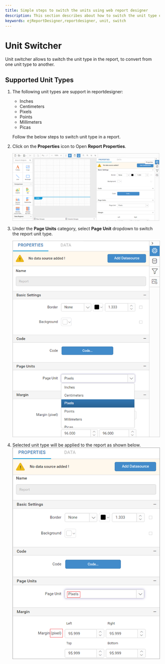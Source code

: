 ```yaml
---
title: Simple steps to switch the units using web report designer
description: This section describes about how to switch the unit type of the RDL report using the Bold Report Designer
keywords: ejReportDesigner,reportdesigner, unit, switch
---
```


# Unit Switcher

Unit switcher allows to switch the unit type in the report, to convert from one unit type to another.

## Supported Unit Types

1. The following unit types are support in reportdesigner:
    * Inches
    * Centimeters
    * Pixels
    * Points
    * Millimeters
    * Picas

    Follow the below steps to switch unit type in a report.

2. Click on the **Properties** icon to Open **Report Properties**.

    ![open-report-properties](/static/assets/on-premise/images/report-designer/compose-report/unit-switcher/open-report-properties.png)

3. Under the **Page Units** category, select **Page Unit** dropdown to switch the report unit type.

    ![propertypanel-unitswitch](/static/assets/on-premise/images/report-designer/compose-report/unit-switcher/unitswitcher-properties.png)

4. Selected unit type will be applied to the report as shown below.
    ![Pixels unit type](/static/assets/on-premise/images/report-designer/compose-report/unit-switcher/unittype-in-pixels.png)